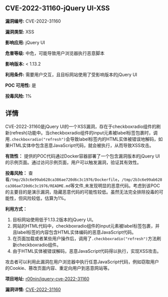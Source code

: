 ## CVE-2022-31160-jQuery UI-XSS

**漏洞编号:** CVE-2022-31160

**漏洞类型:** XSS

**影响应用:** jQuery UI

**危害等级:** 中危，可能导致用户浏览器执行恶意脚本

**影响版本:** < 1.13.2

**利用条件:** 需要用户交互，且目标网站使用了受影响版本的jQuery UI

**POC 可用性:** 是

**投毒风险:** 1%

## 详情

CVE-2022-31160是jQuery UI的一个XSS漏洞，存在于checkboxradio组件的刷新(refresh)功能中。当checkboxradio组件的input元素被label标签包裹时，调用`.checkboxradio("refresh")`会导致label标签内的HTML实体被错误地解码，如果HTML实体中包含恶意JavaScript代码，就会被执行，从而导致XSS攻击。

**有效性：**
提供的POC代码通过Docker容器部署了一个包含漏洞版本的jQuery UI的示例页面。通过访问示例页面，用户可以触发漏洞，验证其有效性。

**投毒风险：**
查看`/tmp/2b3c6e99ab628ca386ae720d6c3c1976/Dockerfile`，`/tmp/2b3c6e99ab628ca386ae720d6c3c1976/README.md`等文件,未发现明显的恶意代码。考虑到该POC的主要目的是演示漏洞，隐藏恶意代码的可能性较低。虽然无法完全排除投毒的可能性，但风险较低，估算为1%。

**利用方式：**
1.  目标网站使用低于1.13.2版本的jQuery UI。
2.  网站的HTML代码中，checkboxradio组件的input元素被label标签包裹，并且label标签的内容包含HTML实体编码的恶意JavaScript代码。
3.  在页面加载或者某些用户操作后，调用了`.checkboxradio("refresh")`方法刷新checkboxradio组件。
4.  由于HTML实体被错误解码，恶意JavaScript代码得以执行，实现XSS攻击。

攻击者可以利用此漏洞在用户浏览器中执行任意JavaScript代码，例如窃取用户的Cookie、篡改页面内容、重定向用户到恶意网站等。


**项目地址:** [r00nin/jquery-cve-2022-31160](https://github.com/r00nin/jquery-cve-2022-31160)

**漏洞详情:** [CVE-2022-31160](https://nvd.nist.gov/vuln/detail/CVE-2022-31160)